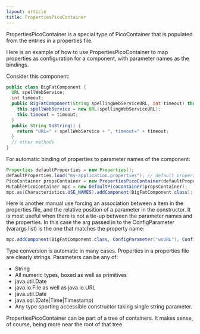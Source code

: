 ```yaml
---
layout: article
title: PropertiesPicoContainer
---
```


PropertiesPicoContainer is a special type of PicoContainer that is populated from the entries in a properties file.

Here is an example of how to use PropertiesPicoContainer to map properties as configuration for a component, with parameter names as the bindings.

Consider this component:

```java
public class BigFatComponent { 
  URL spellWebService; 
  int timeout;
  public BigFatComponent(String spellingWebServiceURL, int timeout) throws MalformedURLExeption {
    this.spellWebService = new URL(spellingWebServiceURL); 
    this.timeout = timeout;
  }
  public String toString() { 
    return "URL=" + spellWebService + ", timeout=" + timeout; 
  } 
  // other methods 
}
```

For automatic binding of properties to parameter names of the component:

```java
Properties defaultProperties = new Properties(); 
defaultProperties.load("my-application.properties"); // default properties are taken from here 
PicoContainer propsContainer = new PropertiesPicoContainer(defaultProperties); 
MutablePicoContainer mpc = new DefaultPicoContainer(propsContainer); 
mpc.as(Characteristics.USE_NAMES).addComponent(BigFatComponent.class);
```

Here is another manual use forcing an association between a item in the properties file, and the relative position of a parameter in the constructor. It is most useful when there is not a tie-up between the parameter names and the properties. In this case the arg passed in to the ConfigParameter (varargs list) is the one that matches the property name:

```java
mpc.addComponent(BigFatComponent.class, ConfigParameter("wsURL"), ConfigParameter("serviceTimeout"));
```

Type conversion is automatic in many cases. Properties in a properties file are clearly strings. Parameters can be any of:

-   String
-   All numeric types, boxed as well as primitives
-   java.util.Date
-   java.io.File as well as java.io.URL
-   java.util.Date
-   java.sql.(Date|Time|Timestamp)
-   Any type sporting accessible constructor taking single string parameter.

PropertiesPicoContainer can be part of a tree of containers. It makes sense, of course, being more near the root of that tree.
